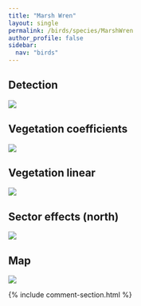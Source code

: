 ```yaml
---
title: "Marsh Wren"
layout: single
permalink: /birds/species/MarshWren
author_profile: false
sidebar:
  nav: "birds"
---
```


<h2>Detection</h2>

<img src="https://beallen.github.io/DevelopmentWebsite/assets/images/birds/MarshWren/det.jpg">

<h2>Vegetation coefficients</h2>

<img src="https://beallen.github.io/DevelopmentWebsite/assets/images/birds/MarshWren/veghf.jpg">

<h2>Vegetation linear</h2>

<img src="https://beallen.github.io/DevelopmentWebsite/assets/images/birds/MarshWren/lin-north.jpg">

<h2>Sector effects (north)</h2>

<img src="https://beallen.github.io/DevelopmentWebsite/assets/images/birds/MarshWren/sector-north.jpg">

<h2>Map</h2>

<img src="https://beallen.github.io/DevelopmentWebsite/assets/images/birds/MarshWren/map.jpg">

{% include comment-section.html %}
